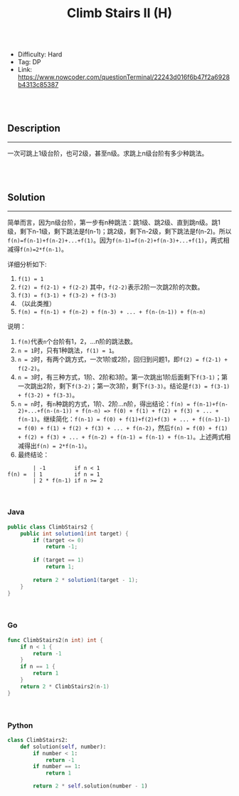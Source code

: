 # <center>Climb Stairs II (H)</center> 



<br></br>

* Difficulty: Hard
* Tag: DP
* Link: https://www.nowcoder.com/questionTerminal/22243d016f6b47f2a6928b4313c85387

<br></br>



## Description
----
一次可跳上1级台阶，也可2级，甚至n级。求跳上n级台阶有多少种跳法。

<br></br>



## Solution
----
简单而言，因为n级台阶，第一步有n种跳法：跳1级、跳2级、直到跳n级。跳1级，剩下n-1级，剩下跳法是f(n-1)；跳2级，剩下n-2级，剩下跳法是f(n-2)。所以`f(n)=f(n-1)+f(n-2)+...+f(1)`。因为`f(n-1)=f(n-2)+f(n-3)+...+f(1)`，两式相减得`f(n)=2*f(n-1)`。
	
详细分析如下:
1. `f(1) = 1`
2. `f(2) = f(2-1) + f(2-2)` 其中，`f(2-2)`表示2阶一次跳2阶的次数。
3. `f(3) = f(3-1) + f(3-2) + f(3-3) `
4. （以此类推）
5. `f(n) = f(n-1) + f(n-2) + f(n-3) + ... + f(n-(n-1)) + f(n-n)`

说明： 
1. `f(n)`代表`n`个台阶有1，2，...n阶的跳法数。
2. `n = 1`时，只有1种跳法，`f(1) = 1`。
3. `n = 2`时，有两个跳方式，一次1阶或2阶，回归到问题1，即`f(2) = f(2-1) + f(2-2)`。 
4. `n = 3`时，有三种方式，1阶、2阶和3阶。第一次跳出1阶后面剩下`f(3-1)`；第一次跳出2阶，剩下`f(3-2)`；第一次3阶，剩下`f(3-3)`。结论是`f(3) = f(3-1) + f(3-2) + f(3-3)`。
5. `n = n`时，有`n`种跳的方式，1阶、2阶...n阶，得出结论：`f(n) = f(n-1)+f(n-2)+...+f(n-(n-1)) + f(n-n) => f(0) + f(1) + f(2) + f(3) + ... + f(n-1)`。继续简化：`f(n-1) = f(0) + f(1)+f(2)+f(3) + ... + f((n-1)-1) = f(0) + f(1) + f(2) + f(3) + ... + f(n-2)`，然后`f(n) = f(0) + f(1) + f(2) + f(3) + ... + f(n-2) + f(n-1) = f(n-1) + f(n-1)`。上述两式相减得出`f(n) = 2*f(n-1)`。
6. 最终结论：
```
        | -1         if n < 1
f(n) =  | 1          if n = 1
        | 2 * f(n-1) if n >= 2
```

<br>


### Java
```java
public class ClimbStairs2 {
	public int solution1(int target) {
        if (target <= 0)
            return -1;
        
        if (target == 1)
            return 1;
        
        return 2 * solution1(target - 1);
    }
}
```

<br>


### Go
```go
func ClimbStairs2(n int) int {
	if n < 1 {
		return -1
	}
	if n == 1 {
		return 1
	}
	return 2 * ClimbStairs2(n-1)
}
```

<br>


### Python
```python
class ClimbStairs2:
    def solution(self, number):
        if number < 1:
            return -1
        if number == 1:
            return 1

        return 2 * self.solution(number - 1)
```